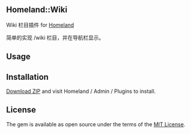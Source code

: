 Homeland::Wiki
--------------

Wiki 栏目插件 for [Homeland](https://gethomeland.com)

简单的实现 /wiki 栏目，并在导航栏显示。

## Usage

## Installation

[Download ZIP](https://github.com/homeland-plugins/wiki/archive/master.zip) and visit Homeland / Admin / Plugins to install.

## License
The gem is available as open source under the terms of the [MIT License](http://opensource.org/licenses/MIT).
